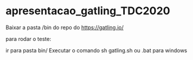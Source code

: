 # apresentacao_gatling_TDC2020
Baixar a pasta /bin do repo do https://gatling.io/ 


para rodar o teste:

ir para pasta bin/ 
Executar o comando sh gatling.sh
ou .bat para windows 
